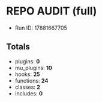 # REPO AUDIT (full)
- Run ID: 17881667705

## Totals
- plugins: **0**
- mu_plugins: **10**
- hooks: **25**
- functions: **24**
- classes: **2**
- includes: **0**
